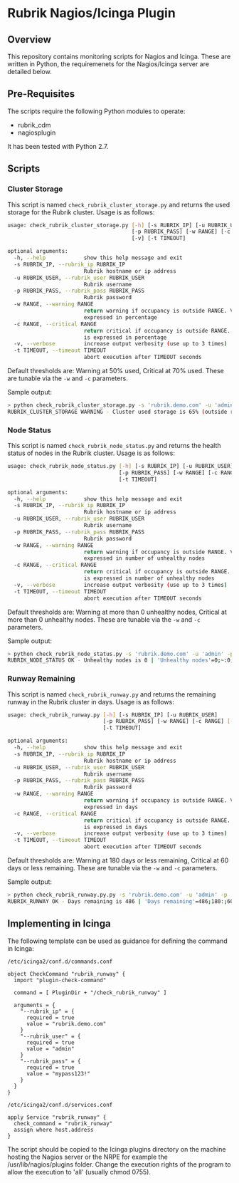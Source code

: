 # Rubrik Nagios/Icinga Plugin

## Overview

This repository contains monitoring scripts for Nagios and Icinga. These are written in Python, the requiremenets for the Nagios/Icinga server are detailed below.

## Pre-Requisites

The scripts require the following Python modules to operate:

* rubrik_cdm
* nagiosplugin

It has been tested with Python 2.7.

## Scripts

### Cluster Storage

This script is named `check_rubrik_cluster_storage.py` and returns the used storage for the Rubrik cluster. Usage is as follows:

```bash
usage: check_rubrik_cluster_storage.py [-h] [-s RUBRIK_IP] [-u RUBRIK_USER]
                                       [-p RUBRIK_PASS] [-w RANGE] [-c RANGE]
                                       [-v] [-t TIMEOUT]

optional arguments:
  -h, --help            show this help message and exit
  -s RUBRIK_IP, --rubrik_ip RUBRIK_IP
                        Rubrik hostname or ip address
  -u RUBRIK_USER, --rubrik_user RUBRIK_USER
                        Rubrik username
  -p RUBRIK_PASS, --rubrik_pass RUBRIK_PASS
                        Rubrik password
  -w RANGE, --warning RANGE
                        return warning if occupancy is outside RANGE. Value is
                        expressed in percentage
  -c RANGE, --critical RANGE
                        return critical if occupancy is outside RANGE. Value
                        is expressed in percentage
  -v, --verbose         increase output verbosity (use up to 3 times)
  -t TIMEOUT, --timeout TIMEOUT
                        abort execution after TIMEOUT seconds
```

Default thresholds are: Warning at 50% used, Critical at 70% used. These are tunable via the `-w` and `-c` parameters.

Sample output:

```bash
> python check_rubrik_cluster_storage.py -s 'rubrik.demo.com' -u 'admin' -p 'mypass123!'
RUBRIK_CLUSTER_STORAGE WARNING - Cluster used storage is 65% (outside range 0:50) | 'Cluster used storage'=65%;50;70;0;100
```

### Node Status

This script is named `check_rubrik_node_status.py` and returns the health status of nodes in the Rubrik cluster. Usage is as follows:

```bash
usage: check_rubrik_node_status.py [-h] [-s RUBRIK_IP] [-u RUBRIK_USER]
                                   [-p RUBRIK_PASS] [-w RANGE] [-c RANGE] [-v]
                                   [-t TIMEOUT]

optional arguments:
  -h, --help            show this help message and exit
  -s RUBRIK_IP, --rubrik_ip RUBRIK_IP
                        Rubrik hostname or ip address
  -u RUBRIK_USER, --rubrik_user RUBRIK_USER
                        Rubrik username
  -p RUBRIK_PASS, --rubrik_pass RUBRIK_PASS
                        Rubrik password
  -w RANGE, --warning RANGE
                        return warning if occupancy is outside RANGE. Value is
                        expressed in number of unhealthy nodes
  -c RANGE, --critical RANGE
                        return critical if occupancy is outside RANGE. Value
                        is expressed in number of unhealthy nodes
  -v, --verbose         increase output verbosity (use up to 3 times)
  -t TIMEOUT, --timeout TIMEOUT
                        abort execution after TIMEOUT seconds
```

Default thresholds are: Warning at more than 0 unhealthy nodes, Critical at more than 0 unhealthy nodes. These are tunable via the `-w` and `-c` parameters.

Sample output:

```bash
> python check_rubrik_node_status.py -s 'rubrik.demo.com' -u 'admin' -p 'mypass123!'
RUBRIK_NODE_STATUS OK - Unhealthy nodes is 0 | 'Unhealthy nodes'=0;~:0;~:0;0
```

### Runway Remaining

This script is named `check_rubrik_runway.py` and returns the remaining runway in the Rubrik cluster in days. Usage is as follows:

```bash
usage: check_rubrik_runway.py [-h] [-s RUBRIK_IP] [-u RUBRIK_USER]
                              [-p RUBRIK_PASS] [-w RANGE] [-c RANGE] [-v]
                              [-t TIMEOUT]

optional arguments:
  -h, --help            show this help message and exit
  -s RUBRIK_IP, --rubrik_ip RUBRIK_IP
                        Rubrik hostname or ip address
  -u RUBRIK_USER, --rubrik_user RUBRIK_USER
                        Rubrik username
  -p RUBRIK_PASS, --rubrik_pass RUBRIK_PASS
                        Rubrik password
  -w RANGE, --warning RANGE
                        return warning if occupancy is outside RANGE. Value is
                        expressed in days
  -c RANGE, --critical RANGE
                        return critical if occupancy is outside RANGE. Value
                        is expressed in days
  -v, --verbose         increase output verbosity (use up to 3 times)
  -t TIMEOUT, --timeout TIMEOUT
                        abort execution after TIMEOUT seconds
```

Default thresholds are: Warning at 180 days or less remaining, Critical at 60 days or less remaining. These are tunable via the `-w` and `-c` parameters.


Sample output:

```bash
> python check_rubrik_runway.py.py -s 'rubrik.demo.com' -u 'admin' -p 'mypass123!'
RUBRIK_RUNWAY OK - Days remaining is 486 | 'Days remaining'=486;180:;60:;0
```

## Implementing in Icinga

The following template can be used as guidance for defining the command in Icinga:

`/etc/icinga2/conf.d/commands.conf`

```
object CheckCommand "rubrik_runway" {
  import "plugin-check-command"

  command = [ PluginDir + "/check_rubrik_runway" ]

  arguments = {
    "--rubrik_ip" = {
      required = true
      value = "rubrik.demo.com"
    }
    "--rubrik_user" = {
      required = true
      value = "admin"
    }
    "--rubrik_pass" = {
      required = true
      value = "mypass123!"
    }
  }
}
```

`/etc/icinga2/conf.d/services.conf`

```
apply Service "rubrik_runway" {
  check_command = "rubrik_runway"
  assign where host.address
}
```

The script should be copied to the Icinga plugins directory on the machine hosting the Nagios server or the NRPE for example the /usr/lib/nagios/plugins folder. Change the execution rights of the program to allow the execution to 'all' (usually chmod 0755).